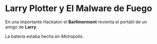 # Larry Plotter y El Malware de Fuego

En una importante Hackaton el **Barllmermont** revienta el portátil de un amigo de **Larry**.

La batería estaba hecha en *Metropolis*.
